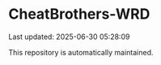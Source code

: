 # CheatBrothers-WRD

Last updated: 2025-06-30 05:28:09

This repository is automatically maintained.
